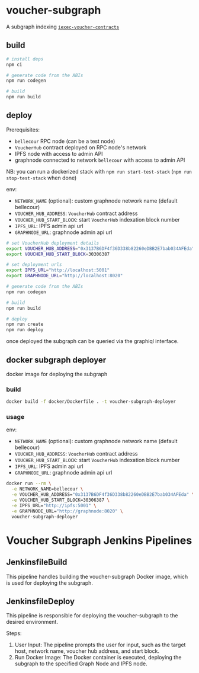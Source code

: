 # voucher-subgraph

A subgraph indexing [`iexec-voucher-contracts`](https://github.com/iExecBlockchainComputing/iexec-voucher-contracts)

## build

```sh
# install deps
npm ci

# generate code from the ABIs
npm run codegen

# build
npm run build
```

## deploy

Prerequisites:

- `bellecour` RPC node (can be a test node)
- `VoucherHub` contract deployed on RPC node's network
- IPFS node with access to admin API
- graphnode connected to network `bellecour` with access to admin API

NB: you can run a dockerized stack with `npm run start-test-stack` (`npm run stop-test-stack` when done)

env:

- `NETWORK_NAME` (optional): custom graphnode network name (default bellecour)
- `VOUCHER_HUB_ADDRESS`: `VoucherHub` contract address
- `VOUCHER_HUB_START_BLOCK`: start `VoucherHub` indexation block number
- `IPFS_URL`: IPFS admin api url
- `GRAPHNODE_URL`: graphnode admin api url

```sh
# set VoucherHub deployment details
export VOUCHER_HUB_ADDRESS="0x3137B6DF4f36D338b82260eDBB2E7bab034AFEda"
export VOUCHER_HUB_START_BLOCK=30306387

# set deployment urls
export IPFS_URL="http://localhost:5001"
export GRAPHNODE_URL="http://localhost:8020"

# generate code from the ABIs
npm run codegen

# build
npm run build

# deploy
npm run create
npm run deploy
```

once deployed the subgraph can be queried via the graphiql interface.

## docker subgraph deployer

docker image for deploying the subgraph

### build

```sh
docker build -f docker/Dockerfile . -t voucher-subgraph-deployer
```

### usage

env:

- `NETWORK_NAME` (optional): custom graphnode network name (default bellecour)
- `VOUCHER_HUB_ADDRESS`: `VoucherHub` contract address
- `VOUCHER_HUB_START_BLOCK`: start `VoucherHub` indexation block number
- `IPFS_URL`: IPFS admin api url
- `GRAPHNODE_URL`: graphnode admin api url

```sh
docker run --rm \
  -e NETWORK_NAME=bellecour \
  -e VOUCHER_HUB_ADDRESS="0x3137B6DF4f36D338b82260eDBB2E7bab034AFEda" \
  -e VOUCHER_HUB_START_BLOCK=30306387 \
  -e IPFS_URL="http://ipfs:5001" \
  -e GRAPHNODE_URL="http://graphnode:8020" \
  voucher-subgraph-deployer
```

# Voucher Subgraph Jenkins Pipelines

## JenkinsfileBuild

This pipeline handles building the voucher-subgraph Docker image, which is used for deploying the subgraph.


## JenkinsfileDeploy

This pipeline is responsible for deploying the voucher-subgraph to the desired environment.

Steps:

1.	User Input: The pipeline prompts the user for input, such as the target host, network name, voucher hub address, and start block.
2.	Run Docker Image: The Docker container is executed, deploying the subgraph to the specified Graph Node and IPFS node.
